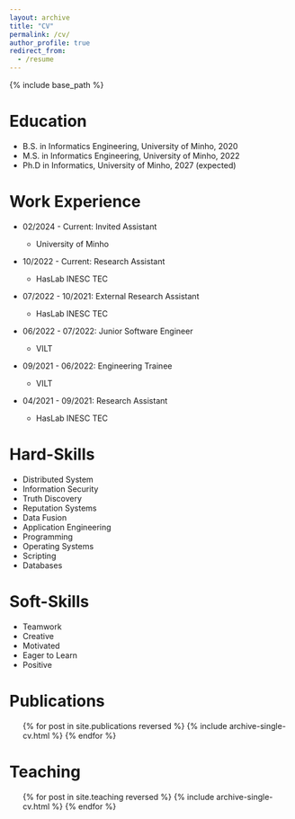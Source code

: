 ```yaml
---
layout: archive
title: "CV"
permalink: /cv/
author_profile: true
redirect_from:
  - /resume
---
```


{% include base_path %}

Education
======
* B.S. in Informatics Engineering, University of Minho, 2020
* M.S. in Informatics Engineering, University of Minho, 2022
* Ph.D in Informatics, University of Minho, 2027 (expected)

Work Experience
======
* 02/2024 - Current: Invited Assistant
  * University of Minho

* 10/2022 - Current: Research Assistant
  * HasLab INESC TEC

* 07/2022 - 10/2021: External Research Assistant
  * HasLab INESC TEC

* 06/2022 - 07/2022: Junior Software Engineer
  * VILT

* 09/2021 - 06/2022: Engineering Trainee
  * VILT

* 04/2021 - 09/2021: Research Assistant
  * HasLab INESC TEC

Hard-Skills
======
* Distributed System
* Information Security
* Truth Discovery
* Reputation Systems
* Data Fusion
* Application Engineering
* Programming
* Operating Systems
* Scripting
* Databases

Soft-Skills
======
* Teamwork
* Creative
* Motivated
* Eager to Learn
* Positive

Publications
======
  <ul>{% for post in site.publications reversed %}
    {% include archive-single-cv.html %}
  {% endfor %}</ul>
  
Teaching
======
  <ul>{% for post in site.teaching reversed %}
    {% include archive-single-cv.html %}
  {% endfor %}</ul>
